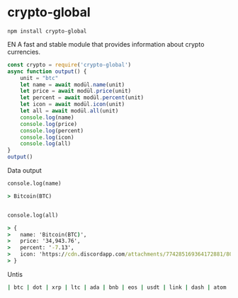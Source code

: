 # crypto-global

```shell
npm install crypto-global
```

EN
A fast and stable module that provides information about crypto currencies.


```javascript
const crypto = require('crypto-global')
async function output() {
    unit = "btc"
    let name = await modül.name(unit)
    let price = await modül.price(unit)
    let percent = await modül.percent(unit)
    let icon = await modül.icon(unit)
    let all = await modül.all(unit)
    console.log(name)
    console.log(price)
    console.log(percent)
    console.log(icon)
    console.log(all)
}
output()
```

Data output

```cmd
console.log(name) 

> Bitcoin(BTC)


console.log(all) 

> {
>   name: 'Bitcoin(BTC)',
>   price: '34,943.76',
>   percent: '-7.13',
>   icon: 'https://cdn.discordapp.com/attachments/774285169364172881/800012387742384128/bitcoin.png'
> }
```

Untis
```cmd
| btc | dot | xrp | ltc | ada | bnb | eos | usdt | link | dash | atom | neo | aave | xmr | snx |
```
